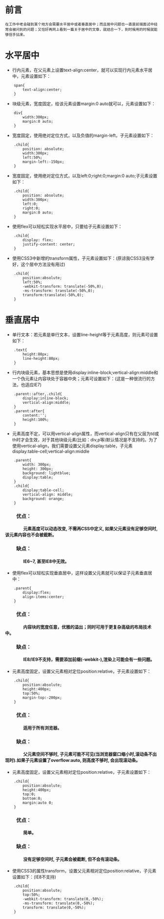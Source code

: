 # 前言
```
在工作中老会碰到某个地方会需要水平居中或者垂直居中；而且居中问题也一直是前端面试中经常会被问到的问题；又恰好再网上看到一篇关于居中的文章，就结合一下，到时候用的时候就能够信手拈来。
```
# 水平居中
+ 行内元素，在父元素上设置text-align:center，就可以实现行内元素水平居中，元素设置如下：
```
    span{
        text-align:center;
    }
```
+ 块级元素，宽度固定，给该元素设置margin:0 auto就可以，元素设置如下：
```
    div{
        width:300px;
        margin:0 auto;
    }
```
+ 宽度固定，使用绝对定位方式，以及负值的margin-left，子元素设置如下：
```
    .child{
        position: absolute;
        width:300px;
        left:50%;
        margin-left:-150px;
    }
```
+ 宽度固定，使用绝对定位方式，以及left:0;right:0;margin:0 auto;子元素设置如下：
```
    .child{
        position: absolute;
        width:300px;
        left:0;
        right:0;
        margin:0 auto;
    }
```
+ 使用flex可以轻松实现水平居中，只要给子元素设置如下：
```
    .child{
        display: flex;
        justify-content: center;
    }
```
+ 使用CSS3中新增的transform属性，子元素设置如下：(原谅我CSS3没有学好，这个居中方法没有用过)
```
    .child{
        position:absolute;
        left:50%;
        -webkit-transform: translate(-50%,0);  
        -ms-transform: translate(-50%,0);
        transform:translate(-50%,0);
    }
```
# 垂直居中
* 单行文本：若元素是单行文本，设置line-height等于元素高度，则元素可设置如下：
```
    .text{
        height:80px;
        line-height:80px;
    }
```
* 行内块级元素，基本思想是使用display:inline-block;vertical-align:middle和一个伪元素让内容块处于容器中央；元素可设置如下：(这是一种很流行的方法，也适应IE7)
```
    .parent::after,.child{
        display:inline-block;
        vertical-align:middle;
    }
    .parent:after{
        content:'';
        height:100%;
    }
```
* 元素高度不定，可以用vertical-align属性，而vertical-align只有在父层为td或th时才会生效，对于其他块级元素(比如：div,p等)默认情况是不支持的。为了使用vertical-align，我们需要设置父元素display:table，子元素display:table-cell;vertical-align:middle
```
    .parent{
        width: 300px;
   		height: 300px;
   		background: lightblue;
   		display:table;
    }
    .child{
        display:table-cell;
   		vertical-align: middle;
   		background: orange;
    }
```
### &emsp;&emsp; **优点：**
#### &emsp;&emsp;&emsp;&emsp;  元素高度可以动态改变, 不需再CSS中定义, 如果父元素没有足够空间时, 该元素内容也不会被截断。
### &emsp;&emsp; **缺点：**
#### &emsp;&emsp;&emsp;&emsp;  IE6~7, 甚至IE8中无效。
* 使用flex可以轻松实现垂直居中，这样设置父元素就可以保证子元素垂直居中：
```
    .parent{
        display:flex;
        align-items:center;
    }
```
### &emsp;&emsp; **优点：**
#### &emsp;&emsp;&emsp;&emsp;  内容块的宽度任意，优雅的溢出；同时可用于更复杂高级的布局技术中。
### &emsp;&emsp; **缺点：**
#### &emsp;&emsp;&emsp;&emsp;  IE8/IE9不支持，需要添加前缀(-webkit-),渲染上可能会有一些问题。
* 元素高度固定，设置父元素相对定位position:relative，子元素设置如下：
```
    .child{
        position:absolute;
        height:400px;
        top:50%;
        margin-top:-200px;
    }
```
### &emsp;&emsp; **优点：**
#### &emsp;&emsp;&emsp;&emsp;  适用于所有浏览器。
### &emsp;&emsp; **缺点：**
#### &emsp;&emsp;&emsp;&emsp;  父元素空间不够时, 子元素可能不可见(当浏览器窗口缩小时,滚动条不出现时).如果子元素设置了overflow:auto, 则高度不够时, 会出现滚动条。
* 元素高度固定，设置父元素相对定位position:relative，子元素设置如下：
```
    .child{
        position:absolute;
        height:400px;
        top:0;
        bottom:0;
        margin:auto 0;
    }
```
### &emsp;&emsp; **优点：**
#### &emsp;&emsp;&emsp;&emsp;  简单。
### &emsp;&emsp; **缺点：**
#### &emsp;&emsp;&emsp;&emsp;  没有足够空间时, 子元素会被截断, 但不会有滚动条。
* 使用CSS3的属性transform，设置父元素相对定位position:relative，子元素设置如下：(IE8不支持)
```
    .child{
        position:absolute;
        top:50%;
        -webkit-transform: translate(0,-50%);  
        -ms-transform: translate(0,-50%);
        transform: translate(0,-50%);
    }
```